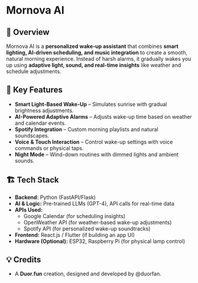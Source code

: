 # Mornova AI

## 🚀 Overview
Mornova AI is a **personalized wake-up assistant** that combines **smart lighting, AI-driven scheduling, and music integration** to create a smooth, natural morning experience. Instead of harsh alarms, it gradually wakes you up using **adaptive light, sound, and real-time insights** like weather and schedule adjustments.

## 🌅 Key Features
- **Smart Light-Based Wake-Up** – Simulates sunrise with gradual brightness adjustments.
- **AI-Powered Adaptive Alarms** – Adjusts wake-up time based on weather and calendar events.
- **Spotify Integration** – Custom morning playlists and natural soundscapes.
- **Voice & Touch Interaction** – Control wake-up settings with voice commands or physical taps.
- **Night Mode** – Wind-down routines with dimmed lights and ambient sounds.

## 🏗️ Tech Stack
- **Backend:** Python (FastAPI/Flask)
- **AI & Logic:** Pre-trained LLMs (GPT-4), API calls for real-time data
- **APIs Used:**
  - Google Calendar (for scheduling insights)
  - OpenWeather API (for weather-based wake-up adjustments)
  - Spotify API (for personalized wake-up soundtracks)
- **Frontend:** React.js / Flutter (if building an app UI)
- **Hardware (Optional):** ESP32, Raspberry Pi (for physical lamp control)

## 💡 Credits

- A **Duor.fun** creation, designed and developed by @duorfan.
